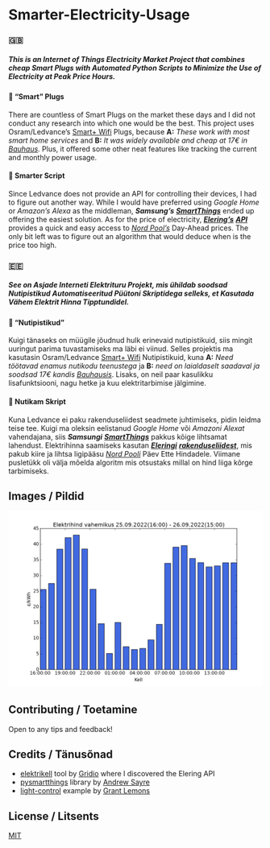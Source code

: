 # Smarter-Electricity-Usage

### 🇬🇧
##### This is an Internet of Things Electricity Market Project that combines cheap Smart Plugs with Automated Python Scripts to Minimize the Use of Electricity at Peak Price Hours.

#### 🔌 “Smart” Plugs

There are countless of Smart Plugs on the market these days and I did not conduct any research into which one would be the best. This project uses Osram/Ledvance’s [Smart+ Wifi](https://www.ledvance.com/consumer/products/smart-home/smart-components/smart-wifi/smart-indoor-components-with-wifi-technology/smart-plugs-with-wifi-technology/plug-with-smart-socket-to-control-non-smart-devices-with-wifi-technology--pairable-with-remote-controller-c6482)  Plugs, because **A:** *These work with most smart home services* and **B:** *It was widely available and cheap at 17€ in* [*Bauhaus*](https://www.bauhaus.ee/nutipistikupesa-ledvance-smart-wifi-plug-eu.html). Plus, it offered some other neat features like tracking the current and monthly power usage.

#### 🐍 Smarter Script

Since Ledvance does not provide an API for controlling their devices, I had to figure out another way. While I would have preferred using *Google Home* or *Amazon’s Alexa* as the middleman, ***Samsung’s*** [***SmartThings***](https://www.smartthings.com/) ended up offering the easiest solution. As for the price of electricity, [***Elering’s***](https://elering.ee/en) [***API***](https://dashboard.elering.ee/assets/api-doc.html) provides a quick and easy access to [*Nord Pool’s*](https://www.nordpoolgroup.com/) Day-Ahead prices. The only bit left was to figure out an algorithm that would deduce when is the price too high.

### 🇪🇪

##### See on Asjade Interneti Elektrituru Projekt, mis ühildab soodsad Nutipistikud Automatiseeritud Püütoni Skriptidega selleks, et Kasutada Vähem Elektrit Hinna Tipptundidel.

#### 🔌 “Nutipistikud”

Kuigi tänaseks on müügile jõudnud hulk erinevaid nutipistikuid, siis mingit uuringut parima tuvastamiseks ma läbi ei viinud. Selles projektis ma kasutasin Osram/Ledvance [Smart+ Wifi](https://www.ledvance.com/consumer/products/smart-home/smart-components/smart-wifi/smart-indoor-components-with-wifi-technology/smart-plugs-with-wifi-technology/plug-with-smart-socket-to-control-non-smart-devices-with-wifi-technology--pairable-with-remote-controller-c6482)  Nutipistikuid, kuna **A:** *Need töötavad enamus nutikodu teenustega* ja **B:** *need on laialdaselt saadaval ja soodsad 17€ kandis* [*Bauhausis*](https://www.bauhaus.ee/nutipistikupesa-ledvance-smart-wifi-plug-eu.html). Lisaks, on neil paar kasulikku lisafunktsiooni, nagu hetke ja kuu elektritarbimise jälgimine.

#### 🐍 Nutikam Skript

Kuna Ledvance ei paku rakenduseliidest seadmete juhtimiseks, pidin leidma teise tee. Kuigi ma oleksin eelistanud *Google Home* või *Amazoni Alexat* vahendajana, siis ***Samsungi*** [***SmartThings***](https://www.smartthings.com/) pakkus kõige lihtsamat lahendust. Elektrihinna saamiseks kasutan [***Eleringi***](https://elering.ee/) [***rakenduseliidest***](https://dashboard.elering.ee/assets/api-doc.html), mis pakub kiire ja lihtsa ligipääsu [*Nord Pooli*](https://www.nordpoolgroup.com/) Päev Ette Hindadele. Viimane pusletükk oli välja mõelda algoritm mis otsustaks millal on hind liiga kõrge tarbimiseks.

## Images / Pildid

![Price_Script](/Price_Script.PNG)

## Contributing / Toetamine
Open to any tips and feedback!

## Credits / Tänusõnad
- [elektrikell](https://www.elektrikell.ee/) tool by [Gridio](https://www.gridio.io/) where I discovered the Elering API
- [pysmartthings](https://github.com/andrewsayre/pysmartthings) library by [Andrew Sayre](https://github.com/andrewsayre)
- [light-control](https://github.com/grantlemons/light-control) example by [Grant Lemons](https://github.com/grantlemons)

## License / Litsents
[MIT](https://choosealicense.com/licenses/mit/)
